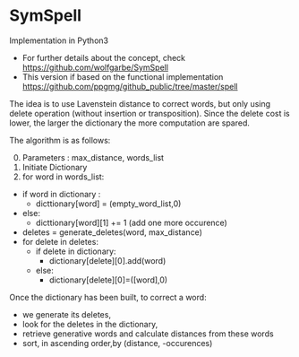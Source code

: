 # SymSpell
Implementation in Python3
<br>
* For further details about the concept, check https://github.com/wolfgarbe/SymSpell
* This version if based on the functional implementation https://github.com/ppgmg/github_public/tree/master/spell

The idea is to use Lavenstein distance to correct words, but only using delete operation (without insertion or transposition). Since the delete cost is lower, the larger the dictionary the more computation are spared.

The algorithm is as follows:

0. Parameters : max_distance, words_list
1. Initiate Dictionary
2. for word in words_list:
  - if word in dictionary :
    - dicttionary[word] = (empty_word_list,0)
  - else:
    - dicttionary[word][1] += 1  (add one more occurence)
 - deletes = generate_deletes(word, max_distance)
 - for delete in deletes:
   - if delete in dictionary:
     - dictionary[delete][0].add(word)
   - else:
     - dictionary[delete][0]=([word],0)
     
     
Once the dictionary has been built, to correct a word:
- we generate its deletes,
- look for the deletes in the dictionary, 
- retrieve generative words and calculate distances from these words
- sort, in ascending order,by (distance, -occurences)
